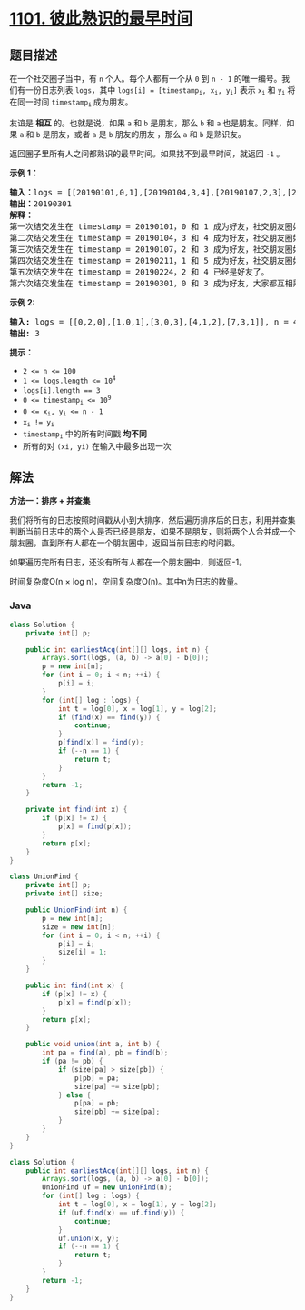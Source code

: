 # [1101. 彼此熟识的最早时间](https://leetcode.cn/problems/the-earliest-moment-when-everyone-become-friends)

## 题目描述

<p>在一个社交圈子当中，有&nbsp;<code>n</code>&nbsp;个人。每个人都有一个从&nbsp;<code>0</code> 到&nbsp;<code>n - 1</code>&nbsp;的唯一编号。我们有一份日志列表&nbsp;<code>logs</code>，其中&nbsp;<code>logs[i] = [timestamp<sub>i</sub>, x<sub>i</sub>, y<sub>i</sub>]</code>&nbsp;表示 <code>x<sub>i</sub></code>&nbsp;和&nbsp;<code>y<sub>i</sub></code>&nbsp;将在同一时间&nbsp;<code>timestamp<sub>i</sub></code><sub>&nbsp;</sub>成为朋友。</p>

<p>友谊是 <strong>相互</strong> 的。也就是说，如果 <code>a</code> 和 <code>b</code> 是朋友，那么&nbsp;<code>b</code>&nbsp;和 <code>a</code> 也是朋友。同样，如果 <code>a</code> 和 <code>b</code> 是朋友，或者&nbsp;<code>a</code> 是 <code>b</code> 朋友的朋友 ，那么 <code>a</code> 和 <code>b</code> 是熟识友。</p>

<p>返回圈子里所有人之间都熟识的最早时间。如果找不到最早时间，就返回 <code>-1</code> 。</p>

<p><strong class="example">示例 1：</strong></p>

<pre>
<strong>输入：</strong>logs = [[20190101,0,1],[20190104,3,4],[20190107,2,3],[20190211,1,5],[20190224,2,4],[20190301,0,3],[20190312,1,2],[20190322,4,5]], N = 6
<strong>输出：</strong>20190301
<strong>解释：</strong>
第一次结交发生在 timestamp = 20190101，0 和 1 成为好友，社交朋友圈如下 [0,1], [2], [3], [4], [5]。
第二次结交发生在 timestamp = 20190104，3 和 4 成为好友，社交朋友圈如下 [0,1], [2], [3,4], [5].
第三次结交发生在 timestamp = 20190107，2 和 3 成为好友，社交朋友圈如下 [0,1], [2,3,4], [5].
第四次结交发生在 timestamp = 20190211，1 和 5 成为好友，社交朋友圈如下 [0,1,5], [2,3,4].
第五次结交发生在 timestamp = 20190224，2 和 4 已经是好友了。
第六次结交发生在 timestamp = 20190301，0 和 3 成为好友，大家都互相熟识了。
</pre>

<p><strong class="example">示例 2:</strong></p>

<pre>
<strong>输入:</strong> logs = [[0,2,0],[1,0,1],[3,0,3],[4,1,2],[7,3,1]], n = 4
<strong>输出:</strong> 3
</pre>

<p><strong>提示：</strong></p>

<ul>
	<li><code>2 &lt;= n &lt;= 100</code></li>
	<li><code>1 &lt;= logs.length &lt;= 10<sup>4</sup></code></li>
	<li><code>logs[i].length == 3</code></li>
	<li><code>0 &lt;= timestamp<sub>i</sub>&nbsp;&lt;= 10<sup>9</sup></code></li>
	<li><code>0 &lt;= x<sub>i</sub>, y<sub>i</sub>&nbsp;&lt;= n - 1</code></li>
	<li><code>x<sub>i</sub>&nbsp;!= y<sub>i</sub></code></li>
	<li><code>timestamp<sub>i</sub></code>&nbsp;中的所有时间戳&nbsp;<strong>均</strong><strong>不同</strong></li>
	<li>所有的对 <code>(xi, yi)</code> 在输入中最多出现一次</li>
</ul>

## 解法

**方法一：排序 + 并查集**

我们将所有的日志按照时间戳从小到大排序，然后遍历排序后的日志，利用并查集判断当前日志中的两个人是否已经是朋友，如果不是朋友，则将两个人合并成一个朋友圈，直到所有人都在一个朋友圈中，返回当前日志的时间戳。

如果遍历完所有日志，还没有所有人都在一个朋友圈中，则返回-1。

时间复杂度O(n × log n)，空间复杂度O(n)。其中n为日志的数量。

### **Java**

```java
class Solution {
    private int[] p;

    public int earliestAcq(int[][] logs, int n) {
        Arrays.sort(logs, (a, b) -> a[0] - b[0]);
        p = new int[n];
        for (int i = 0; i < n; ++i) {
            p[i] = i;
        }
        for (int[] log : logs) {
            int t = log[0], x = log[1], y = log[2];
            if (find(x) == find(y)) {
                continue;
            }
            p[find(x)] = find(y);
            if (--n == 1) {
                return t;
            }
        }
        return -1;
    }

    private int find(int x) {
        if (p[x] != x) {
            p[x] = find(p[x]);
        }
        return p[x];
    }
}
```

```java
class UnionFind {
    private int[] p;
    private int[] size;

    public UnionFind(int n) {
        p = new int[n];
        size = new int[n];
        for (int i = 0; i < n; ++i) {
            p[i] = i;
            size[i] = 1;
        }
    }

    public int find(int x) {
        if (p[x] != x) {
            p[x] = find(p[x]);
        }
        return p[x];
    }

    public void union(int a, int b) {
        int pa = find(a), pb = find(b);
        if (pa != pb) {
            if (size[pa] > size[pb]) {
                p[pb] = pa;
                size[pa] += size[pb];
            } else {
                p[pa] = pb;
                size[pb] += size[pa];
            }
        }
    }
}

class Solution {
    public int earliestAcq(int[][] logs, int n) {
        Arrays.sort(logs, (a, b) -> a[0] - b[0]);
        UnionFind uf = new UnionFind(n);
        for (int[] log : logs) {
            int t = log[0], x = log[1], y = log[2];
            if (uf.find(x) == uf.find(y)) {
                continue;
            }
            uf.union(x, y);
            if (--n == 1) {
                return t;
            }
        }
        return -1;
    }
}
```
